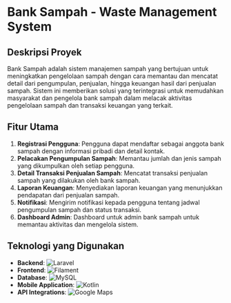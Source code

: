 # Bank Sampah - Waste Management System

## Deskripsi Proyek
Bank Sampah adalah sistem manajemen sampah yang bertujuan untuk meningkatkan pengelolaan sampah dengan cara memantau dan mencatat detail dari pengumpulan, penjualan, hingga keuangan hasil dari penjualan sampah. Sistem ini memberikan solusi yang terintegrasi untuk memudahkan masyarakat dan pengelola bank sampah dalam melacak aktivitas pengelolaan sampah dan transaksi keuangan yang terkait.

## Fitur Utama
1. **Registrasi Pengguna**: Pengguna dapat mendaftar sebagai anggota bank sampah dengan informasi pribadi dan detail kontak.
2. **Pelacakan Pengumpulan Sampah**: Memantau jumlah dan jenis sampah yang dikumpulkan oleh setiap pengguna.
3. **Detail Transaksi Penjualan Sampah**: Mencatat transaksi penjualan sampah yang dilakukan oleh bank sampah.
4. **Laporan Keuangan**: Menyediakan laporan keuangan yang menunjukkan pendapatan dari penjualan sampah.
5. **Notifikasi**: Mengirim notifikasi kepada pengguna tentang jadwal pengumpulan sampah dan status transaksi.
6. **Dashboard Admin**: Dashboard untuk admin bank sampah untuk memantau aktivitas dan mengelola sistem.

## Teknologi yang Digunakan
- **Backend**: ![Laravel](https://img.shields.io/badge/Laravel-FF2D20?style=for-the-badge&logo=laravel&logoColor=white)
- **Frontend**: ![Filament](https://img.shields.io/badge/Filament-4A4A55?style=for-the-badge&logo=laravel&logoColor=white)
- **Database**: ![MySQL](https://img.shields.io/badge/MySQL-4479A1?style=for-the-badge&logo=mysql&logoColor=white)
- **Mobile Application**: ![Kotlin](https://img.shields.io/badge/Kotlin-0095D5?style=for-the-badge&logo=kotlin&logoColor=white)
- **API Integrations**: ![Google Maps](https://img.shields.io/badge/Google_Maps-4285F4?style=for-the-badge&logo=google-maps&logoColor=white)

